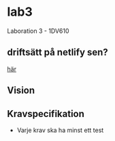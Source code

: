 # lab3
Laboration 3 - 1DV610

## driftsätt på netlify sen?
[här](https://times-tables-test.netlify.app/)

## Vision

## Kravspecifikation
- Varje krav ska ha minst ett test